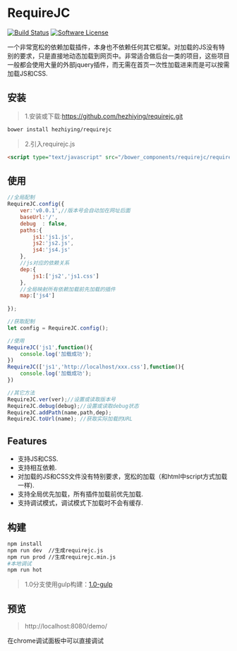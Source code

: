 RequireJC
============
[![Build Status](https://travis-ci.org/hezhiying/requirejc.svg?branch=master)](https://travis-ci.org/hezhiying/requirejc)
[![Software License](https://img.shields.io/badge/license-MIT-brightgreen.svg?style=flat-square)](LICENSE.md)

一个非常宽松的依赖加载插件，本身也不依赖任何其它框架。对加载的JS没有特别的要求，只是直接地动态加载到网页中。非常适合做后台一类的项目，这些项目一般都会使用大量的外部jquery插件，而无需在首页一次性加载进来而是可以按需加载JS和CSS.

## 安装
> 1.安装或下载:https://github.com/hezhiying/requirejc.git
```bash
bower install hezhiying/requirejc
```
> 2.引入requirejc.js

```html
<script type="text/javascript" src="/bower_components/requirejc/requirejc.js"></script>

```
>

## 使用


```javascript
//全局配制
RequireJC.config({
    ver:'v0.0.1',//版本号会自动加在网址后面
    baseUrl:'/',
    debug  : false,
    paths:{
    	js1:'js1.js',
    	js2:'js2.js',
    	js4:'js4.js'
    },
    //js对应的依赖关系
    dep:{
    	js1:['js2','js1.css']
    },
    //全局映射所有依赖加载前先加载的插件
    map:['js4']
    
});

//获取配制
let config = RequireJC.config();

//使用
RequireJC('js1',function(){
	console.log('加载成功');
})
RequireJC(['js1','http://localhost/xxx.css'],function(){
	console.log('加载成功');
})

//其它方法
RequireJC.ver(ver);//设置或读取版本号
RequireJC.debug(debug);//设置或读取debug状态
RequireJC.addPath(name,path,dep);
RequireJC.toUrl(name); //获取实际加载的URL

```
## Features

- 支持JS和CSS.
- 支持相互依赖.
- 对加载的JS和CSS文件没有特别要求，宽松的加载（和html中script方式加载一样).
- 支持全局优先加载，所有插件加载前优先加载.
- 支持调试模式，调试模式下加载时不会有缓存.

## 构建
```bash
npm install
npm run dev  //生成requirejc.js
npm run prod //生成requirejc.min.js
#本地调试
npm run hot 

```
> 1.0分支使用gulp构建：[1.0-gulp](https://github.com/hezhiying/requirejc/tree/1.0-gulp)

## 预览

> http://localhost:8080/demo/

在chrome调试面板中可以直接调试


